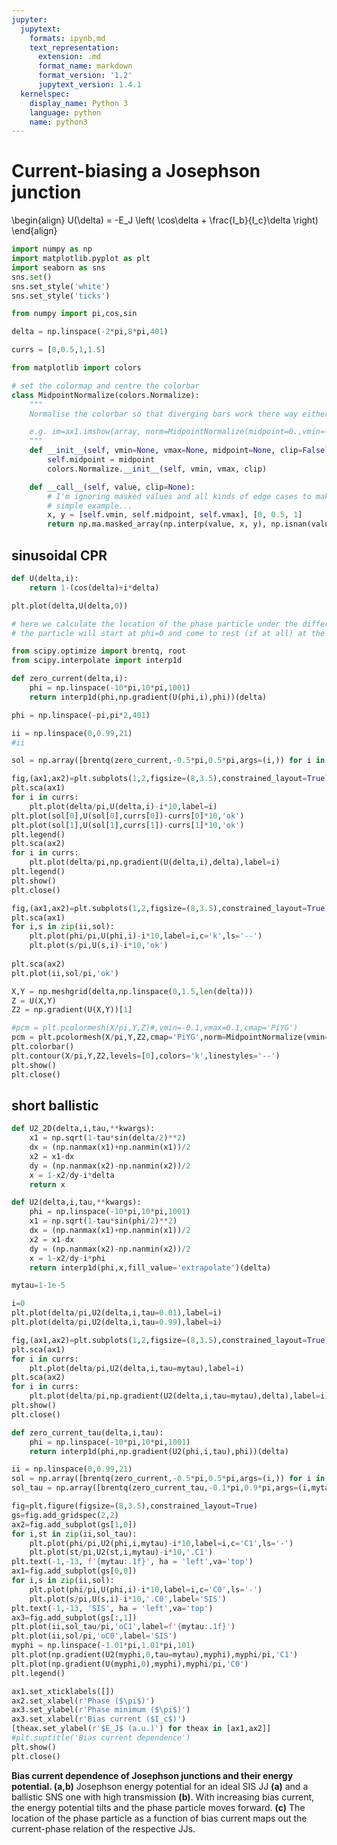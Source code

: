 ```yaml
---
jupyter:
  jupytext:
    formats: ipynb,md
    text_representation:
      extension: .md
      format_name: markdown
      format_version: '1.2'
      jupytext_version: 1.4.1
  kernelspec:
    display_name: Python 3
    language: python
    name: python3
---
```


# Current-biasing a Josephson junction


\begin{align}
U(\delta) = -E_J \left( \cos\delta + \frac{I_b}{I_c}\delta \right)
\end{align}

```python
import numpy as np
import matplotlib.pyplot as plt
import seaborn as sns
sns.set()
sns.set_style('white')
sns.set_style('ticks')
```

```python
from numpy import pi,cos,sin
```

```python
delta = np.linspace(-2*pi,8*pi,401)
```

```python
currs = [0,0.5,1,1.5]
```

```python
from matplotlib import colors
```

```python
# set the colormap and centre the colorbar
class MidpointNormalize(colors.Normalize):
	"""
	Normalise the colorbar so that diverging bars work there way either side from a prescribed midpoint value)

	e.g. im=ax1.imshow(array, norm=MidpointNormalize(midpoint=0.,vmin=-100, vmax=100))
	"""
	def __init__(self, vmin=None, vmax=None, midpoint=None, clip=False):
		self.midpoint = midpoint
		colors.Normalize.__init__(self, vmin, vmax, clip)

	def __call__(self, value, clip=None):
		# I'm ignoring masked values and all kinds of edge cases to make a
		# simple example...
		x, y = [self.vmin, self.midpoint, self.vmax], [0, 0.5, 1]
		return np.ma.masked_array(np.interp(value, x, y), np.isnan(value))
```

## sinusoidal CPR

```python
def U(delta,i):
    return 1-(cos(delta)+i*delta)
```

```python
plt.plot(delta,U(delta,0))
```

```python
# here we calculate the location of the phase particle under the different conditions
# the particle will start at phi=0 and come to rest (if at all) at the location where the total current is zero.
```

```python
from scipy.optimize import brentq, root
from scipy.interpolate import interp1d
```

```python
def zero_current(delta,i):
    phi = np.linspace(-10*pi,10*pi,1001)
    return interp1d(phi,np.gradient(U(phi,i),phi))(delta)
```

```python
phi = np.linspace(-pi,pi*2,401)
```

```python
ii = np.linspace(0,0.99,21)
#ii
```

```python
sol = np.array([brentq(zero_current,-0.5*pi,0.5*pi,args=(i,)) for i in ii])
```

```python
fig,(ax1,ax2)=plt.subplots(1,2,figsize=(8,3.5),constrained_layout=True)
plt.sca(ax1)
for i in currs:
    plt.plot(delta/pi,U(delta,i)-i*10,label=i)
plt.plot(sol[0],U(sol[0],currs[0])-currs[0]*10,'ok')
plt.plot(sol[1],U(sol[1],currs[1])-currs[1]*10,'ok')
plt.legend()
plt.sca(ax2)
for i in currs:
    plt.plot(delta/pi,np.gradient(U(delta,i),delta),label=i)
plt.legend()
plt.show()
plt.close()
```

```python
fig,(ax1,ax2)=plt.subplots(1,2,figsize=(8,3.5),constrained_layout=True)
plt.sca(ax1)
for i,s in zip(ii,sol):
    plt.plot(phi/pi,U(phi,i)-i*10,label=i,c='k',ls='--')
    plt.plot(s/pi,U(s,i)-i*10,'ok')
    
plt.sca(ax2)
plt.plot(ii,sol/pi,'ok')
```

```python
X,Y = np.meshgrid(delta,np.linspace(0,1.5,len(delta)))
Z = U(X,Y)
Z2 = np.gradient(U(X,Y))[1]
```

```python
#pcm = plt.pcolormesh(X/pi,Y,Z)#,vmin=-0.1,vmax=0.1,cmap='PiYG')
pcm = plt.pcolormesh(X/pi,Y,Z2,cmap='PiYG',norm=MidpointNormalize(vmin=np.min(Z2), midpoint=0, vmax=np.max(Z2)))
plt.colorbar()
plt.contour(X/pi,Y,Z2,levels=[0],colors='k',linestyles='--')
plt.show()
plt.close()
```

## short ballistic

```python
def U2_2D(delta,i,tau,**kwargs):
    x1 = np.sqrt(1-tau*sin(delta/2)**2)
    dx = (np.nanmax(x1)+np.nanmin(x1))/2
    x2 = x1-dx
    dy = (np.nanmax(x2)-np.nanmin(x2))/2
    x = 1-x2/dy-i*delta
    return x

def U2(delta,i,tau,**kwargs):
    phi = np.linspace(-10*pi,10*pi,1001)
    x1 = np.sqrt(1-tau*sin(phi/2)**2)
    dx = (np.nanmax(x1)+np.nanmin(x1))/2
    x2 = x1-dx
    dy = (np.nanmax(x2)-np.nanmin(x2))/2
    x = 1-x2/dy-i*phi
    return interp1d(phi,x,fill_value='extrapolate')(delta)
```

```python
mytau=1-1e-5
```

```python
i=0
plt.plot(delta/pi,U2(delta,i,tau=0.01),label=i)
plt.plot(delta/pi,U2(delta,i,tau=0.99),label=i)
```

```python
fig,(ax1,ax2)=plt.subplots(1,2,figsize=(8,3.5),constrained_layout=True)
plt.sca(ax1)
for i in currs:
    plt.plot(delta/pi,U2(delta,i,tau=mytau),label=i)
plt.sca(ax2)
for i in currs:
    plt.plot(delta/pi,np.gradient(U2(delta,i,tau=mytau),delta),label=i)
plt.show()
plt.close()
```

```python
def zero_current_tau(delta,i,tau):
    phi = np.linspace(-10*pi,10*pi,1001)
    return interp1d(phi,np.gradient(U2(phi,i,tau),phi))(delta)
```

```python
ii = np.linspace(0,0.99,21)
sol = np.array([brentq(zero_current,-0.5*pi,0.5*pi,args=(i,)) for i in ii])
sol_tau = np.array([brentq(zero_current_tau,-0.1*pi,0.9*pi,args=(i,mytau)) for i in ii])
```

```python
fig=plt.figure(figsize=(8,3.5),constrained_layout=True)
gs=fig.add_gridspec(2,2)
ax2=fig.add_subplot(gs[1,0])
for i,st in zip(ii,sol_tau):
    plt.plot(phi/pi,U2(phi,i,mytau)-i*10,label=i,c='C1',ls='-')
    plt.plot(st/pi,U2(st,i,mytau)-i*10,'.C1')
plt.text(-1,-13, f'{mytau:.1f}', ha = 'left',va='top')
ax1=fig.add_subplot(gs[0,0])
for i,s in zip(ii,sol):
    plt.plot(phi/pi,U(phi,i)-i*10,label=i,c='C0',ls='-')
    plt.plot(s/pi,U(s,i)-i*10,'.C0',label='SIS')
plt.text(-1,-13, 'SIS', ha = 'left',va='top')
ax3=fig.add_subplot(gs[:,1])
plt.plot(ii,sol_tau/pi,'oC1',label=f'{mytau:.1f}')
plt.plot(ii,sol/pi,'oC0',label='SIS')
myphi = np.linspace(-1.01*pi,1.01*pi,101)
plt.plot(np.gradient(U2(myphi,0,tau=mytau),myphi),myphi/pi,'C1')
plt.plot(np.gradient(U(myphi,0),myphi),myphi/pi,'C0')
plt.legend()

ax1.set_xticklabels([])
ax2.set_xlabel(r'Phase ($\pi$)')
ax3.set_ylabel(r'Phase minimum ($\pi$)')
ax3.set_xlabel(r'Bias current ($I_c$)')
[theax.set_ylabel(r'$E_J$ (a.u.)') for theax in [ax1,ax2]]
#plt.suptitle('Bias current dependence')
plt.show()
plt.close()
```

**Bias current dependence of Josephson junctions and their energy potential.
(a,b)** Josephson energy potential for an ideal SIS JJ **(a)** and a ballistic SNS one with high transmission **(b)**.
With increasing bias current, the energy potential tilts and the phase particle moves forward.
**(c)** The location of the phase particle as a function of bias current maps out the current-phase relation of the respective JJs.

```python

```
